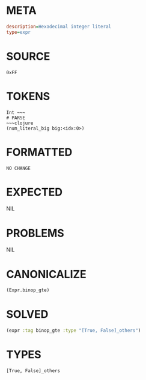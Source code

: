 # META
~~~ini
description=Hexadecimal integer literal
type=expr
~~~
# SOURCE
~~~roc
0xFF
~~~
# TOKENS
~~~text
Int ~~~
# PARSE
~~~clojure
(num_literal_big big:<idx:0>)
~~~
# FORMATTED
~~~roc
NO CHANGE
~~~
# EXPECTED
NIL
# PROBLEMS
NIL
# CANONICALIZE
~~~clojure
(Expr.binop_gte)
~~~
# SOLVED
~~~clojure
(expr :tag binop_gte :type "[True, False]_others")
~~~
# TYPES
~~~roc
[True, False]_others
~~~
